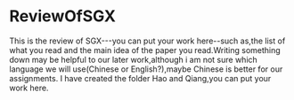 # ReviewOfSGX
This is the review of SGX---you can put your work here--such as,the list of what you read and the main idea of the paper you read.Writing something down may be helpful to our later work,although i am not sure which language we will use(Chinese or English?),maybe Chinese is better for our assignments.
I have created the folder Hao and Qiang,you can put your work here.
